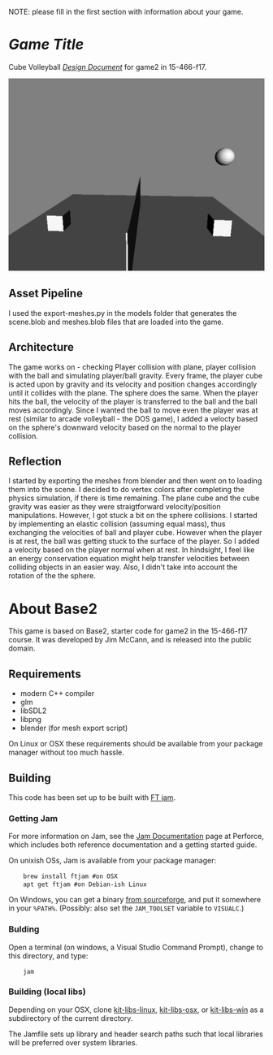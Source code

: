 NOTE: please fill in the first section with information about your game.

# *Game Title*

Cube Volleyball [*Design Document*](http://graphics.cs.cmu.edu/courses/15-466-f17/game3-designs/rmukunda/) for game2 in 15-466-f17.

![Screenshot](cube_volleyball.png)

## Asset Pipeline

I used the export-meshes.py in the models folder that generates the scene.blob and meshes.blob files that are loaded into the game.

## Architecture

The game works on - checking Player collision with plane, player collision with the ball and simulating player/ball gravity. Every frame, the player cube is acted upon by gravity and its velocity and position changes accordingly until it collides with the plane. The sphere does the same. When the player hits the ball, the velocity of the player is transferred to the ball and the ball moves accordingly. Since I wanted the ball to move even the player was at rest (similar to arcade volleyball - the DOS game), I added a velocty based on the sphere's downward velocity based on the normal to the player collision.        

## Reflection

I started by exporting the meshes from blender and then went on to loading them into the scene. I decided to do vertex colors after completing the physics simulation, if there is time remaining. The plane cube and the cube gravity was easier as they were straigtforward velocity/position manipulations. However, I got stuck a bit on the sphere collisions. I started by implementing an elastic collision (assuming equal mass), thus exchanging the velocities of ball and player cube. However when the player is at rest, the ball was getting stuck to the surface of the player. So I added a velocity based on the player normal when at rest. In hindsight, I feel like an energy conservation equation might help transfer velocities between colliding objects in an easier way. Also, I didn't take into account the rotation of the the sphere.


# About Base2

This game is based on Base2, starter code for game2 in the 15-466-f17 course. It was developed by Jim McCann, and is released into the public domain.

## Requirements

 - modern C++ compiler
 - glm
 - libSDL2
 - libpng
 - blender (for mesh export script)

On Linux or OSX these requirements should be available from your package manager without too much hassle.

## Building

This code has been set up to be built with [FT jam](https://www.freetype.org/jam/).

### Getting Jam

For more information on Jam, see the [Jam Documentation](https://www.perforce.com/documentation/jam-documentation) page at Perforce, which includes both reference documentation and a getting started guide.

On unixish OSs, Jam is available from your package manager:
```
	brew install ftjam #on OSX
	apt get ftjam #on Debian-ish Linux
```

On Windows, you can get a binary [from sourceforge](https://sourceforge.net/projects/freetype/files/ftjam/2.5.2/ftjam-2.5.2-win32.zip/download),
and put it somewhere in your `%PATH%`.
(Possibly: also set the `JAM_TOOLSET` variable to `VISUALC`.)

### Bulding
Open a terminal (on windows, a Visual Studio Command Prompt), change to this directory, and type:
```
	jam
```

### Building (local libs)

Depending on your OSX, clone 
[kit-libs-linux](https://github.com/ixchow/kit-libs-linux),
[kit-libs-osx](https://github.com/ixchow/kit-libs-osx),
or [kit-libs-win](https://github.com/ixchow/kit-libs-win)
as a subdirectory of the current directory.

The Jamfile sets up library and header search paths such that local libraries will be preferred over system libraries.
